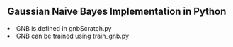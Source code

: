 <h2>Gaussian Naive Bayes Implementation in Python</h2>

<li> GNB is defined in gnbScratch.py </li>
<li> GNB can be trained using train_gnb.py</li>
